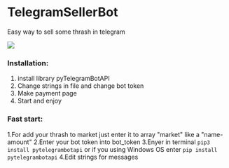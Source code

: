 # TelegramSellerBot
Easy way to sell some thrash in telegram


<img src="https://i.imgur.com/c2TjAqg.gif"/>



<h3>Installation:</h3>

1. install library pyTelegramBotAPI
2. Change strings in file and change bot token
3. Make payment page
4. Start and enjoy

<h3>Fast start:</h3>

   1.For add your thrash to market just enter it to array "market" like a "name-amount"
   2.Enter your bot token into bot_token
   3.Enyer in terminal <code>pip3 install pytelegrambotapi</code> or if you using Windows OS enter <code>pip install pytelegrambotapi</code>
   4.Edit strings for messages
